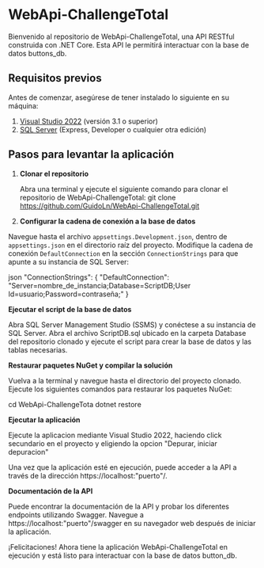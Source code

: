 # WebApi-ChallengeTotal

Bienvenido al repositorio de WebApi-ChallengeTotal, una API RESTful construida con .NET Core. Esta API le permitirá interactuar con la base de datos buttons_db.

## Requisitos previos

Antes de comenzar, asegúrese de tener instalado lo siguiente en su máquina:

1. [Visual Studio 2022]([https://dotnet.microsoft.com/download](https://visualstudio.microsoft.com/es/thank-you-downloading-visual-studio/?sku=Community&channel=Release&version=VS2022&source=VSLandingPage&cid=2030&passive=false)) (versión 3.1 o superior)
2. [SQL Server](https://www.microsoft.com/es-es/sql-server/sql-server-downloads) (Express, Developer o cualquier otra edición)

## Pasos para levantar la aplicación

1. **Clonar el repositorio**

   Abra una terminal y ejecute el siguiente comando para clonar el repositorio de WebApi-ChallengeTotal: git clone https://github.com/GuidoLn/WebApi-ChallengeTotal.git
   
  
2. **Configurar la cadena de conexión a la base de datos**

Navegue hasta el archivo `appsettings.Development.json`, dentro de `appsettings.json` en el directorio raíz del proyecto. Modifique la cadena de conexión `DefaultConnection` en la sección `ConnectionStrings` para que apunte a su instancia de SQL Server:

json
"ConnectionStrings": {
  "DefaultConnection": "Server=nombre_de_instancia;Database=ScriptDB;User Id=usuario;Password=contraseña;"
}

**Ejecutar el script de la base de datos**

Abra SQL Server Management Studio (SSMS) y conéctese a su instancia de SQL Server. Abra el archivo ScriptDB.sql ubicado en la carpeta Database del repositorio clonado y ejecute el script para crear la base de datos y las tablas necesarias.

**Restaurar paquetes NuGet y compilar la solución**

Vuelva a la terminal y navegue hasta el directorio del proyecto clonado. Ejecute los siguientes comandos para restaurar los paquetes NuGet:

cd WebApi-ChallengeTota
dotnet restore


**Ejecutar la aplicación**

Ejecute la aplicacion mediante Visual Studio 2022, haciendo click secundario en el proyecto y eligiendo la opcion "Depurar, iniciar depuracion"


Una vez que la aplicación esté en ejecución, puede acceder a la API a través de la dirección https://localhost:"puerto"/.

**Documentación de la API**

Puede encontrar la documentación de la API y probar los diferentes endpoints utilizando Swagger. Navegue a https://localhost:"puerto"/swagger en su navegador web después de iniciar la aplicación.

¡Felicitaciones! Ahora tiene la aplicación WebApi-ChallengeTotal en ejecución y está listo para interactuar con la base de datos button_db.

